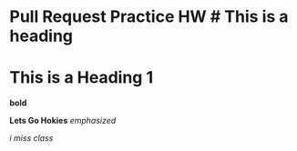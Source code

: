 # Pull Request Practice HW	# This is a heading


<h1>This is a Heading 1</h1>	<b>bold</b>


<b>Lets Go Hokies</b>	<em>emphasized</em>

<em>i miss class</em>
